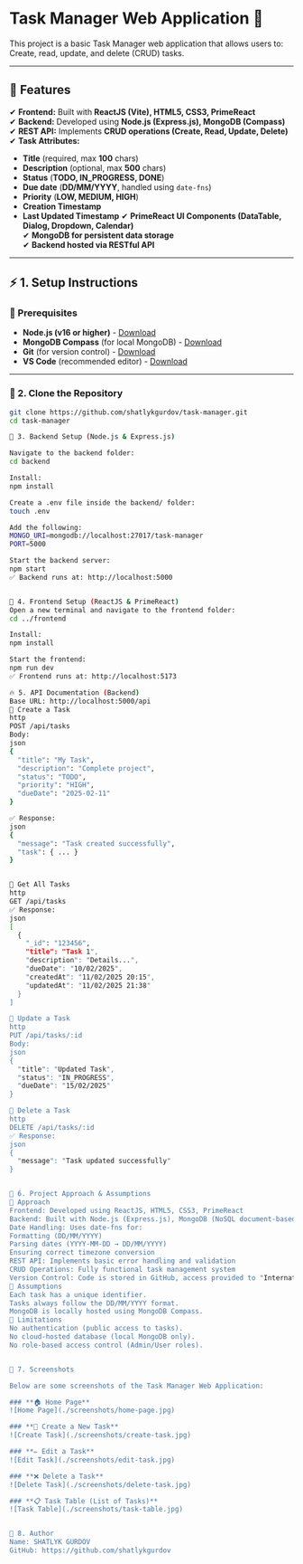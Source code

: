 # Task Manager Web Application 📝

This project is a basic Task Manager web application that allows users to: Create, read, update, and
delete (CRUD) tasks.

---

## **🚀 Features**
✔ **Frontend:** Built with **ReactJS (Vite), HTML5, CSS3, PrimeReact**  
✔ **Backend:** Developed using **Node.js (Express.js), MongoDB (Compass)**  
✔ **REST API:** Implements **CRUD operations (Create, Read, Update, Delete)**  
✔ **Task Attributes:**
  - **Title** (required, max **100** chars)
  - **Description** (optional, max **500** chars)
  - **Status** (**TODO, IN_PROGRESS, DONE**)
  - **Due date** (**DD/MM/YYYY**, handled using `date-fns`)
  - **Priority** (**LOW, MEDIUM, HIGH**)
  - **Creation Timestamp**
  - **Last Updated Timestamp**
✔ **PrimeReact UI Components (DataTable, Dialog, Dropdown, Calendar)**  
✔ **MongoDB for persistent data storage**  
✔ **Backend hosted via RESTful API**  

---

## **⚡ 1. Setup Instructions**
### **📌 Prerequisites**
- **Node.js (v16 or higher)** - [Download](https://nodejs.org/)
- **MongoDB Compass** (for local MongoDB) - [Download](https://www.mongodb.com/try/download/compass)
- **Git** (for version control) - [Download](https://git-scm.com/)
- **VS Code** (recommended editor) - [Download](https://code.visualstudio.com/)

---

### **📌 2. Clone the Repository**
```sh
git clone https://github.com/shatlykgurdov/task-manager.git
cd task-manager

📌 3. Backend Setup (Node.js & Express.js)

Navigate to the backend folder:
cd backend

Install:
npm install  

Create a .env file inside the backend/ folder:
touch .env

Add the following:
MONGO_URI=mongodb://localhost:27017/task-manager
PORT=5000

Start the backend server:
npm start
✅ Backend runs at: http://localhost:5000


📌 4. Frontend Setup (ReactJS & PrimeReact)
Open a new terminal and navigate to the frontend folder:
cd ../frontend

Install:
npm install

Start the frontend:
npm run dev
✅ Frontend runs at: http://localhost:5173

🔥 5. API Documentation (Backend)
Base URL: http://localhost:5000/api
📌 Create a Task
http
POST /api/tasks
Body:
json
{
  "title": "My Task",
  "description": "Complete project",
  "status": "TODO",
  "priority": "HIGH",
  "dueDate": "2025-02-11"
}

✅ Response:
json
{
  "message": "Task created successfully",
  "task": { ... }
}


📌 Get All Tasks
http
GET /api/tasks
✅ Response:
json
[
  {
    "_id": "123456",
    "title": "Task 1",
    "description": "Details...",
    "dueDate": "10/02/2025",
    "createdAt": "11/02/2025 20:15",
    "updatedAt": "11/02/2025 21:38"
  }
]

📌 Update a Task
http
PUT /api/tasks/:id
Body:
json
{
  "title": "Updated Task",
  "status": "IN_PROGRESS",
  "dueDate": "15/02/2025"
}

📌 Delete a Task
http
DELETE /api/tasks/:id
✅ Response:
json
{
  "message": "Task updated successfully"
}


📌 6. Project Approach & Assumptions
📌 Approach
Frontend: Developed using ReactJS, HTML5, CSS3, PrimeReact
Backend: Built with Node.js (Express.js), MongoDB (NoSQL document-based DB)
Date Handling: Uses date-fns for:
Formatting (DD/MM/YYYY)
Parsing dates (YYYY-MM-DD → DD/MM/YYYY)
Ensuring correct timezone conversion
REST API: Implements basic error handling and validation
CRUD Operations: Fully functional task management system
Version Control: Code is stored in GitHub, access provided to "InternationalTradeCentre"
📌 Assumptions
Each task has a unique identifier.
Tasks always follow the DD/MM/YYYY format.
MongoDB is locally hosted using MongoDB Compass.
📌 Limitations
No authentication (public access to tasks).
No cloud-hosted database (local MongoDB only).
No role-based access control (Admin/User roles).


📌 7. Screenshots

Below are some screenshots of the Task Manager Web Application:

### **🏠 Home Page**
![Home Page](./screenshots/home-page.jpg)

### **📝 Create a New Task**
![Create Task](./screenshots/create-task.jpg)

### **✏️ Edit a Task**
![Edit Task](./screenshots/edit-task.jpg)

### **❌ Delete a Task**
![Delete Task](./screenshots/delete-task.jpg)

### **📋 Task Table (List of Tasks)**
![Task Table](./screenshots/task-table.jpg)


👤 8. Author
Name: SHATLYK GURDOV
GitHub: https://github.com/shatlykgurdov



